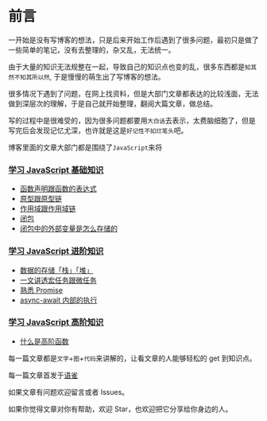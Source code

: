 # 前言

一开始是没有写博客的想法，只是后来开始工作后遇到了很多问题，最初只是做了一些简单的笔记，没有去整理的，杂又乱，无法统一。

由于大量的知识无法规整在一起，导致自己的知识点也变的乱，很多东西都是`知其然不知其所以然`, 于是慢慢的萌生出了写博客的想法。

很多情况下遇到了问题，在网上找资料，但是大部门文章都表达的比较浅面，无法做到深层次的理解，于是自己就开始整理，翻阅大篇文章，做总结。

写的过程中是很难受的，因为很多问题都要用`大白话`去表示，太费脑细胞了，但是写完后会发现记忆尤深，也许就是这是`好记性不如烂笔头`吧。

博客里面的文章大部门都是围绕了`JavaScript`来将

### [学习 JavaScript 基础知识](./学习JavaScript基础知识/README.md)

- [函数声明跟函数的表达式](https://github.com/tangqianhua/blog/issues/1)
- [原型跟原型链](https://github.com/tangqianhua/blog/issues/2)
- [作用域跟作用域链](https://github.com/tangqianhua/blog/issues/3)
- [闭包](https://github.com/tangqianhua/blog/issues/4)
- [闭包中的外部变量是怎么存储的](https://github.com/tangqianhua/blog/issues/5)

### [学习 JavaScript 进阶知识](./学习JavaScript进阶知识/README.md)

- [数据的存储「栈」「堆」](https://github.com/tangqianhua/blog/issues/6)
- [一文讲透宏任务跟微任务](https://github.com/tangqianhua/blog/issues/9)
- [熟悉 Promise](https://github.com/tangqianhua/blog/issues/7)
- [async-await 内部的执行](https://github.com/tangqianhua/blog/issues/8)

### [学习 JavaScript 高阶知识](./学习JavaScript高阶知识/README.md)

- [什么是高阶函数](https://github.com/tangqianhua/blog/issues/10)

每一篇文章都是`文字`+`图`+`代码`来讲解的，让看文章的人能够轻松的 get 到知识点。

每一篇文章首发于[语雀](https://www.yuque.com/u335589/ykhutm)

如果文章有问题欢迎留言或者 Issues。

如果你觉得文章对你有帮助，欢迎 Star，也欢迎把它分享给你身边的人。
